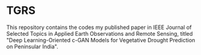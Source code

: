 # TGRS
This repository contains the codes my published paper in  IEEE Journal of Selected Topics in Applied Earth Observations and Remote Sensing, titled "Deep Learning-Oriented c-GAN Models for Vegetative Drought Prediction on Peninsular India".
